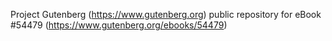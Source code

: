 Project Gutenberg (https://www.gutenberg.org) public repository for
eBook #54479 (https://www.gutenberg.org/ebooks/54479)
